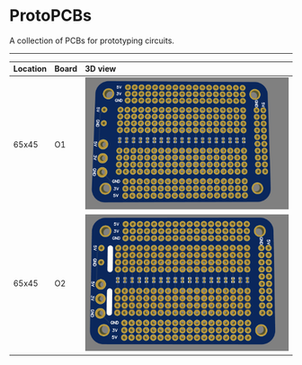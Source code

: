 # ProtoPCBs
 A collection of PCBs for prototyping circuits.
 
___

| Location | Board | 3D view |
|:--|:--|:--|
| 65x45| O1 |  ![64x46 O1](65x45/O1/Photos/65X45_O1_3D.PNG)|
| 65x45| O2 |  ![64x46 O2](65x45/O2/Photos/65X45_O2_3D.PNG)|
